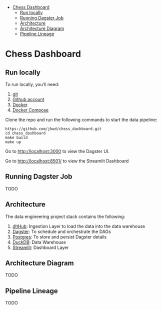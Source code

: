 - [Chess Dashboard](#chess-dashboard)
  - [Run locally](#run-locally)
  - [Running Dagster Job](#running-dagster-job)
  - [Architecture](#architecture)
  - [Architecture Diagram](#architecture-diagram)
  - [Pipeline Lineage](#pipeline-lineage)

# Chess Dashboard
## Run locally
To run locally, you'll need:
1. [git](https://git-scm.com/book/en/v2/Getting-Started-Installing-Git)
2. [Github account](https://github.com/)
3. [Docker](https://docs.docker.com/engine/install/)
4. [Docker Compose](https://docs.docker.com/compose/install/)

Clone the repo and run the following commands to start the data pipeline:
```
https://github.com/jkwd/chess_dashboard.git
cd chess_dashboard
make build
make up
```

Go to [http://localhost:3000](http://localhost:3000) to view the Dagster UI.

Go to [http://localhost:8501/](http://localhost:8501/) to view the Streamlit Dashboard

## Running Dagster Job
TODO

## Architecture
The data engineering project stack contains the following:
1. [dltHub](https://dlthub.com/): Ingestion Layer to load the data into the data warehouse
2. [Dagster](https://dagster.io/): To schedule and orchestrate the DAGs
3. [Postgres](https://www.postgresql.org/): To store and persist Dagster details
4. [DuckDB](https://duckdb.org/): Data Warehouse
5. [Streamlit](https://streamlit.io/): Dashboard Layer

## Architecture Diagram
TODO

## Pipeline Lineage
TODO